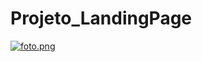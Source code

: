 # Projeto_LandingPage

[![foto.png](https://i.postimg.cc/Xqh847qD/foto.png)](https://postimg.cc/vxr9vyWW)